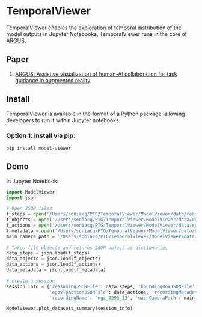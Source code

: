 # TemporalViewer

TemporalViewer enables the exploration of temporal distribution of the model outputs in Jupyter Notebooks. TemporalViewer runs in the core of [ARGUS](https://github.com/VIDA-NYU/ARGUS).

## Paper

1. [ARGUS: Assistive visualization of human-AI collaboration for task guidance in augmented reality ](https://arxiv.org/abs/2308.06246)

## Install

TemporalViewer is available in the format of a Python package, allowing developers to run it within Jupyter notebooks

### Option 1: install via pip:
~~~~
pip install model-viewer
~~~~

## Demo

In Jupyter Notebook:
```Python
import ModelViewer
import json

# Open JSON files
f_steps = open('/Users/soniacq/PTG/TemporalViewer/ModelViewer/data/reasoning_check_status.json')
f_objects = open('/Users/soniacq/PTG/TemporalViewer/ModelViewer/data/detic_image.json')
f_actions = open('/Users/soniacq/PTG/TemporalViewer/ModelViewer/data/egovlp_action_steps.json')
f_metadata = open('/Users/soniacq/PTG/TemporalViewer/ModelViewer/data/ngc_0293_13_additional_metadata_v1.json')
main_camera_path = '/Users/soniacq/PTG/TemporalViewer/ModelViewer/data/ngc_0293_13-main.mp4'
  
# Takes file objects and returns JSON object as dictionaries
data_steps = json.load(f_steps)
data_objects = json.load(f_objects)
data_actions = json.load(f_actions)
data_metadata = json.load(f_metadata)

# create a session
session_info = {'reasoningJSONFile': data_steps, 'boundingBoxJSONFile': data_objects,
                'egovlpActionJSONFile': data_actions, 'recordingMetadata': data_metadata,
                'recordingName': 'ngc_0293_13', 'mainCameraPath': main_camera_path}

ModelViewer.plot_datasets_summary(session_info)
```

